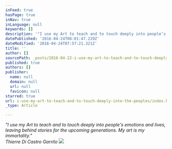 ```yaml
---
inFeed: true
hasPage: true
inNav: true
inLanguage: null
keywords: []
description: '"I use my Art to teach and to touch deeply into people’s emotions and lives, leaving behind stories for the upcoming generations. My art is my immortality." Thierre Di Castro Garrito'
datePublished: '2016-04-24T08:01:47.229Z'
dateModified: '2016-04-24T07:57:21.321Z'
title: ''
author: []
sourcePath: _posts/2016-04-22-i-use-my-art-to-teach-and-to-touch-deeply-into-the-peoples.md
published: true
authors: []
publisher:
  name: null
  domain: null
  url: null
  favicon: null
starred: true
url: i-use-my-art-to-teach-and-to-touch-deeply-into-the-peoples/index.html
_type: Article

---
```

_"I use my Art to teach and to touch deeply into people's emotions and lives, leaving behind stories for the upcoming generations. My art is my immortality."_  
_Thierre Di Castro Garrito_
![](https://the-grid-user-content.s3-us-west-2.amazonaws.com/ff8175cd-2ddb-4651-84cd-69559c622bbc.jpg)